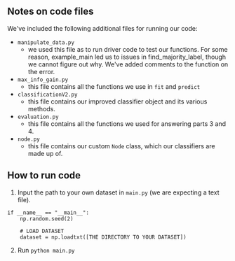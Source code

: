 ## Notes on code files

We've included the following additional files for running our code:
- `manipulate_data.py` 
  - we used this file as to run driver code to test our functions. For some reason, example_main led us to issues in find_majority_label, though we cannot figure out why. We've added comments to the function on the error.  
- `max_info_gain.py` 
  - this file contains all the functions we use in `fit` and `predict`
- `classificationV2.py`
  - this file contains our improved classifier object and its various methods.
- `evaluation.py`
  - this file contains all the functions we used for answering parts 3 and 4.
- `node.py`
  - this file contains our custom `Node` class, which our classifiers are made up of.

## How to run code

1) Input the path to your own dataset in ```main.py``` (we are expecting a text file).
```
if __name__ == "__main__":
    np.random.seed(2)
    
    # LOAD DATASET
    dataset = np.loadtxt([THE DIRECTORY TO YOUR DATASET])

```

2) Run ```python main.py```
